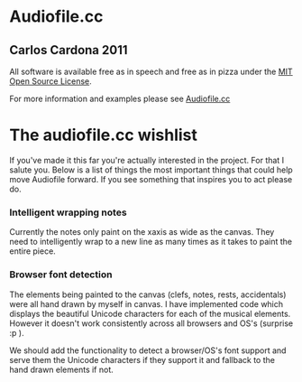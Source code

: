 Audiofile.cc
================================

Carlos Cardona 2011
-------------------

All software is available free as in speech and free as in pizza under the [MIT Open Source License](http://www.opensource.org/licenses/mit-license.php).

For more information and examples please see [Audiofile.cc](https://audiofile.cc)

The audiofile.cc wishlist
=========================

If you've made it this far you're actually interested in the project. For that I
salute you. Below is a list of things the most important things that could help
move Audiofile forward. If you see something that inspires you to act please do.

### Intelligent wrapping notes

Currently the notes only paint on the xaxis as wide as the canvas. They need to
intelligently wrap to a new line as many times as it takes to paint the entire
piece.

### Browser font detection

The elements being painted to the canvas (clefs, notes, rests, accidentals) were
all hand drawn by myself in canvas. I have implemented code which displays the beautiful Unicode 
characters for each of the musical elements. However it doesn't work
consistently across all browsers and OS's (surprise :p ).

We should add the functionality to detect a browser/OS's font support and serve
them the Unicode characters if they support it and fallback to the hand drawn
elements if not.
